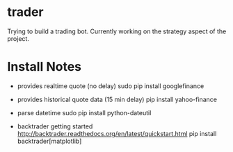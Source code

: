 # trader

Trying to build a trading bot. Currently working on the strategy aspect of the project.


# Install Notes

- provides realtime quote (no delay)
sudo pip install googlefinance

- provides historical quote data (15 min delay)
pip install yahoo-finance

- parse datetime
sudo pip install python-dateutil

- backtrader getting started http://backtrader.readthedocs.org/en/latest/quickstart.html
pip install backtrader[matplotlib]
